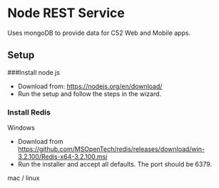 # Node REST Service
Uses mongoDB to provide data for C52 Web and Mobile apps.

## Setup
###Install node js
* Download from: https://nodejs.org/en/download/
* Run the setup and follow the steps in the wizard.

### Install Redis
Windows
* Download from https://github.com/MSOpenTech/redis/releases/download/win-3.2.100/Redis-x64-3.2.100.msi
* Run the installer and accept all defaults.  The port should be 6379.

mac / linux